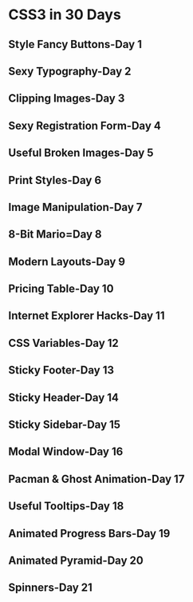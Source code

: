 # CSS3 in 30 Days

## Style Fancy Buttons-Day 1

## Sexy Typography-Day 2

## Clipping Images-Day 3

## Sexy Registration Form-Day 4

## Useful Broken Images-Day 5

## Print Styles-Day 6

## Image Manipulation-Day 7

## 8-Bit Mario=Day 8

## Modern Layouts-Day 9

## Pricing Table-Day 10

## Internet Explorer Hacks-Day 11

## CSS Variables-Day 12

## Sticky Footer-Day 13

## Sticky Header-Day 14

## Sticky Sidebar-Day 15

## Modal Window-Day 16

## Pacman & Ghost Animation-Day 17

## Useful Tooltips-Day 18

## Animated Progress Bars-Day 19

## Animated Pyramid-Day 20

## Spinners-Day 21
